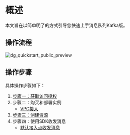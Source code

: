 # 概述

本文旨在以简单明了的方式引导您快速上手消息队列Kafka版。

## 操作流程

![dg_quickstart_public_preview](../images/p93497.png "消息队列Kafka版快速入门操作流程")

## 操作步骤

具体操作步骤如下：

1.  [步骤一：获取访问授权](/intl.zh-CN/快速入门/步骤一：获取访问授权.md)
2.  步骤二：购买和部署实例
    -   [VPC接入](/intl.zh-CN/快速入门/步骤二：购买和部署实例/VPC接入.md)
3.  [步骤三：创建资源](/intl.zh-CN/快速入门/步骤三：创建资源.md)
4.  步骤四：使用SDK收发消息
    -   [默认接入点收发消息](/intl.zh-CN/快速入门/步骤四：使用SDK收发消息/默认接入点收发消息.md)

